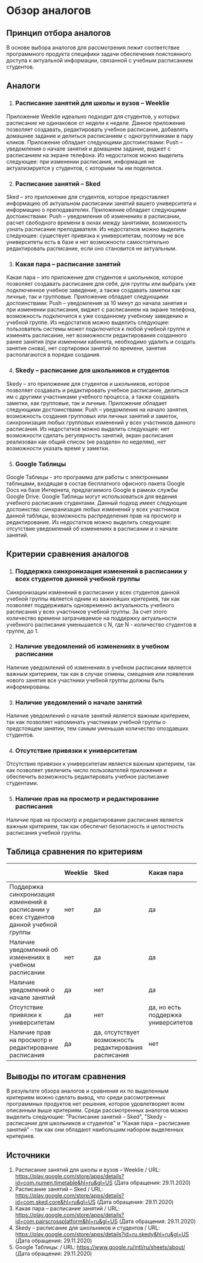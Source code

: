 # Обзор аналогов

## Принцип отбора аналогов
В основе выбора аналогов для рассмотрения лежит соответствие программного продукта специфики задачи обеспечения поястоянного доступа к актуальной информации, связанной с учебным расписанием студентов.

## Аналоги

1. ### Расписание занятий для школы и вузов – Weeklie
Приложение Weeklie идеально подходит для студентов, у которых расписание не одинаковое от недели к неделе. Данное приложение позволяет создавать, редактировать учебное расписание, добавлять домашнее задание и делиться расписанием с одногруппниками в пару кликов. Приложение обладает следующими достоинствами: Push – уведомления о начале занятий и домашнем задание, виджет с расписанием на экране телефона. Из недостатков можно выделить следующее: при изменении расписания, информация не актуализируется у студентов, с которыми ты им поделился.

2. ### Расписание занятий – Sked
Sked – это приложение для студентов, которое предоставляет информацию об актуальном расписании занятий вашего университета и информацию о преподавателях. Приложение обладает следующими достоинствами: Push – уведомления об изменениях в расписании, расчет свободного времени в окнах между занятиями, возможность узнать расписание преподавателя. Из недостатков можно выделить следующее: существует привязка к университетам, поэтому не все университеты есть в базе и нет возможности самостоятельно редактировать расписание, если оно становится не актуальным.

3. ### Какая пара – расписание занятий
Какая пара – это приложение для студентов и школьников, которое позволяет создавать расписание для себя, для группы или выбрать уже подключенное учебное заведение, а также создавать заметки как личные, так и групповые. Приложение обладает следующими достоинствами: Push – уведомления за 10 минут до начала занятия и при изменении расписания, виджет с расписанием на экране телефона, возможность подключится к уже созданному учебному заведению и учебной группе. Из недостатков можно выделить следующее: пользователь системы может подключится к любой учебной группе и изменять расписание, нет возможности редактирования созданного ранее занятия (при изменении кабинета, необходимо удалить и создать занятие снова), нет сортировки занятий по времени, занятия располагаются в порядке создания.

4. ### Skedy – расписание для школьников и студентов
Skedy – это приложение для студентов и школьников, которое позволяет создавать и редактировать учебное расписание, делиться им с другими участниками учебного процесса, а также создавать заметки, как групповые, так и личные. Приложение обладает следующими достоинствами: Push – уведомления на начало занятия, возможность создания групповых или личных занятий и заметок, синхронизация любых групповых изменений у всех участников данного расписания. Из недостатков можно выделить следующее: нет возможности сделать регулярность занятий, экран расписания реализован как общий список (не разделен по неделям), нет возможности указать время у заметки.

5. ### Google Taблицы
Google Таблицы - это программа для работы с электронными таблицами, входящая в состав бесплатного офисного пакета Google Docs на базе Интернета, предлагаемого Google в рамках службы Google Drive. Google Таблицы могут использоваться для ведения учебного расписания студентами. Данный подход имеет следующие достоинства: синхранизация любых изменений у всех участников данной таблицы, возможность распределения прав на просмотр и редактирование. Из недостатков можно выделить следующее: отсутствие уведомлений об изменениях в расписании и о начале занятий.

## Критерии сравнения аналогов

1. ### Поддержка синхронизация изменений в расписании у всех студентов данной учебной группы
Синхронизации изменений в расписании у всех студентов данной учебной группы является одним из важнейших критериев, так как позволяет поддерживать одновременно актуальность учебного расписания у всех участников учебной группы. За счет этого количество времени затрачиваемое на поддержку актуальности учебнного расписания уменьшается с N, где N - количество студентов в группе, до 1. 

2. ### Наличие уведомлений об изменениях в учебном расписании
Наличие уведомлений об изменениях в учебном расписании является важным критерием, так как в случае отмены, смещения или появления нового занятия все участники учебной группы должны быть информированы.

3. ### Наличие уведомлений о начале занятий
Наличие уведомлений о начале занятий является важным критерием, так как позволяет напоминать участникам учебной группы о предстоящем занятии, тем самым уменьшая количество опоздавших студентов. 

4. ### Отсутствие привязки к университетам
Отсутствие привязки к университетам является важным критерием, так как позволяет увеличить число пользователей приложения и обеспечить возможность редактировать учебное расписание студентами.

5. ### Наличие прав на просмотр и редактирование расписания
Наличие прав на просмотр и редактирование расписания является важным критерием, так как обеспечит безопасность и целостность расписания учебной группы.

## Таблица сравнения по критериям

|   | Weeklie | Sked | Какая пара | Skedy | Google Taблицы |
|---|:-----------------|:-------------|:---------------|:-----------|:------|
|Поддержка синхронизация изменений в расписании у всех студентов данной учебной группы | нет | да | да | да | да |
|Наличие уведомлений об изменениях в учебном расписании | нет | да | да | нет | нет |
|Наличие уведомлений о начале занятий | да | нет | да | да | нет |
|Отсутствие привязки к университетам | да | нет | да, но есть поддержка университетов | да | да |
|Наличие прав на просмотр и редактирование расписания | да | да, отсутствует возможность редактирования расписания | нет | да | да | 

## Выводы по итогам сравнения
В результате обзора аналогов и сравнения их по выделенным критериям можно сделать вывод, что среди рассмотренных программных продуктов нет решения, которое удовлетворяет всем описанным выше критериям. Среди рассмотренных аналогов можно выделить следующие: "Расписание занятий – Sked", "Skedy – расписание для школьников и студентов" и "Какая пара – расписание занятий" - так как они обладают наибольшим набором выделенных критериев.

## Источники

1. Расписание занятий для школы и вузов – Weeklie / URL: https://play.google.com/store/apps/details?id=com.numen.timetable&hl=ru&gl=US (Дата обращения: 29.11.2020)
2. Расписание занятий – Sked / URL: https://play.google.com/store/apps/details?id=com.sked.core&hl=ru&gl=US (Дата обращения: 29.11.2020)
3. Какая пара – расписание занятий / URL: https://play.google.com/store/apps/details?id=com.pairscrossplatform&hl=ru&gl=US (Дата обращения: 29.11.2020)
4. Skedy – расписание для школьников и студентов / URL: https://play.google.com/store/apps/details?id=ru.skedy&hl=ru&gl=US (Дата обращения: 29.11.2020)
5. Google Taблицы: / URL: https://www.google.ru/intl/ru/sheets/about/ (Дата обращения: 29.11.2020)
